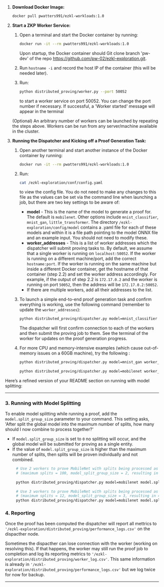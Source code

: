 

1. **Download Docker Image:**

   ```bash
   docker pull pwatters991/ezkl-workloads:1.0
   ```

2. **Start a ZKP Worker Service:**

   1. Open a terminal and start the Docker container by running:

      ```bash
      docker run -it --rm pwatters991/ezkl-workloads:1.0
      ```

      Upon startup, the Docker container should Git clone branch 'pw-dev' of the repo https://github.com/pw-02/ezkl-exploration.git.

   2. Run `hostname -i` and record the host IP of the container (this will be needed later).

   3. Run:

      ```bash
      python distributed_proving/worker.py --port 50052
      ```

      to start a worker service on port 50052. You can change the port number if necessary. If successful, a 'Worker started' message will appear in the terminal

   (Optional) An arbitrary number of workers can be launched by repeating the steps above. Workers can be run from any server/machine available in the cluster.

3. **Running the Dispatcher and Kicking off a Proof Generation Task:**

   1. Open another terminal and start another instance of the Docker container by running:

      ```bash
      docker run -it --rm pwatters991/ezkl-workloads:1.0
      ```

   2. Run:

      ```bash
      cat /ezkl-exploration/conf/config.yaml
      ```

      to view the config file. You do not need to make any changes to this file as the values can be set via the command line when launching a job, but there are two key settings to be aware of:

      - **model** - This is the name of the model to generate a proof for. The default is `mobilenet`. Other options include `mnist_classifier`, `mnist_gan`, `little_transformer`. The directory `/ezkl-exploration/config/model` contains a .yaml file for each of these models and within it is a file path pointing to the model ONNX file and an example input. You should not need to modify these.
      - **worker_addresses** - This is a list of worker addresses which the dispatcher will submit proving tasks to. By default, we assume that a single worker is running on `localhost:50052`. If the worker is running on a different machine/port, add the correct `hostname:port`. If the worker is running on the same machine but inside a different Docker container, get the hostname of that container (step 2.2) and set the worker address accordingly. For example, if the output of step 2.2 is `172.17.0.2` and the worker is running on port `50052`, then the address will be `172.17.0.2:50052`.
      - If there are multiple workers, add all their addresses to the list.

   3. To launch a simple end-to-end proof generation task and confirm everything is working, use the following command (remember to update the `worker_addresses`):

      ```bash
      python distributed_proving/dispatcher.py model=mnist_classifier worker_addresses='["172.17.0.3:50052"]'
      ```

      The dispatcher will first confirm connection to each of the workers and then submit the proving job to them. See the terminal of the worker for updates on the proof generation progress. 

   4. For more CPU and memory-intensive examples (which cause out-of-memory issues on a 60GB machine), try the following :

      ```bash
      python distributed_proving/dispatcher.py model=mnist_gan worker_addresses='["172.17.0.3:50052"]'
      ​
      python distributed_proving/dispatcher.py model=mobilenet worker_addresses='["172.17.0.3:50052"]'
      ```
Here’s a refined version of your README section on running with model splitting:

---

### 3. **Running with Model Splitting**

To enable model splitting while running a proof, add the `model.split_group_size` parameter to your command. This setting asks, 'After split the global model into the maximum number of splits, how many should I now combine to process together?' 

   - If `model.split_group_size` is set to `0` no splitting will occur, and the global model will be submitted for proving as a single entity.
   - If the value of `model.split_group_size` is higher than the maximum number of splits, then splits will be proven individually and not combined.

 ```bash
      # Use 2 workers to prove MobileNet with splits being processed as pairs 
      # (maximum splits = 100, model_split_group_size = 2, resulting in 50 proofs to compute)  
      ​
      python distributed_proving/dispatcher.py model=mobilenet model.split_group_size=2 worker_addresses='["172.17.0.3:50052", "172.17.0.3:50053"]'
      
      # Use 3 workers to prove MobileNet with splits being processed as triplets 
      # (maximum splits = 12, model_split_group_size = 3, resulting in 4 proofs to compute)  
      python distributed_proving/dispatcher.py model=mobilenet model.split_group_size=3 worker_addresses='["172.17.0.3:50052", "172.17.0.3:50053", "172.17.0.3:50054"]'
   ```

<!-- - **If `model.num_splits` is set to a value greater than 1**, the system will create as many splits as there are nodes in the model and will prove each split sequentially.
- **If `model.num_splits` is set to 1 or is not specified**, the model will not be split, and the proof will be processed as a single unit. -->

### 4. **Reporting**

   Once the proof has been computed the dispatcher will report all mettrics to `'/ezkl-exploration/distributed_proving/performance_logs.csv'` on the dispacther node.

   Sometimes the dispacther can lose connection with the worker (working on resolving this). If that happens, the worker may still run the proof job to completion and log its reporting metrics to `'/ezkl-exploration/distributed_proving/worker_log.csv'`. This same information is already in  `'/ezkl-exploration/distributed_proving/performance_logs.csv'` but we log twice for now for backup.



------

